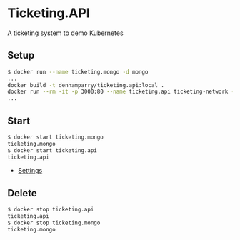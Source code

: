 # Ticketing.API

A ticketing system to demo Kubernetes

## Setup

```bash
$ docker run --name ticketing.mongo -d mongo
...
docker build -t denhamparry/ticketing.api:local .
docker run --rm -it -p 3000:80 --name ticketing.api ticketing-network -d denhamparry/ticketing.api:local
...
```

## Start

```bash
$ docker start ticketing.mongo
ticketing.mongo
$ docker start ticketing.api
ticketing.api
```

* [Settings](http://localhost:3000/settings)

## Delete

```bash
$ docker stop ticketing.api
ticketing.api
$ docker stop ticketing.mongo
ticketing.mongo
```